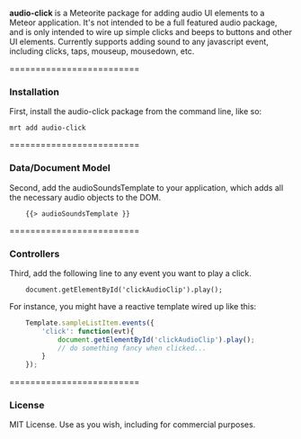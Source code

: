 **audio-click** is a Meteorite package for adding audio UI elements to a Meteor application.  It's not intended to be a full featured audio package, and is only intended to wire up simple clicks and beeps to buttons and other UI elements.  Currently supports adding sound to any javascript event, including clicks, taps, mouseup, mousedown, etc.

=========================
### Installation

First, install the audio-click package from the command line, like so:

````
mrt add audio-click
````

=========================
### Data/Document Model

Second, add the audioSoundsTemplate to your application, which adds all the necessary audio objects to the DOM.  

````
    {{> audioSoundsTemplate }}
````

=========================
### Controllers

Third, add the following line to any event you want to play a click. 
````
    document.getElementById('clickAudioClip').play();  
````


For instance, you might have a reactive template wired up like this:

````js
    Template.sampleListItem.events({  
        'click': function(evt){  
            document.getElementById('clickAudioClip').play();  
            // do something fancy when clicked...
        }  
    });  
````

=========================
### License

MIT License. Use as you wish, including for commercial purposes.  


